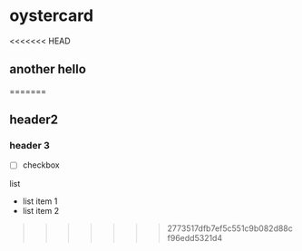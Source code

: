 # oystercard

<<<<<<< HEAD
## another hello
=======
## header2

### header 3

-[ ] checkbox

list
* list item 1
* list item 2
>>>>>>> 2773517dfb7ef5c551c9b082d88cf96edd5321d4
